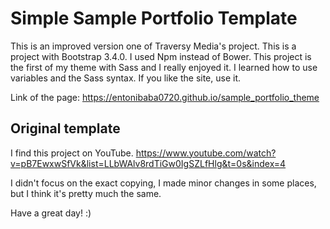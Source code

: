 # Simple Sample Portfolio Template

This is an improved version one of Traversy Media's project. This is a project with Bootstrap 3.4.0.
I used Npm instead of Bower. 
This project is the first of my theme with Sass and I really enjoyed it. I learned how to use variables and the Sass syntax. If you like the site, use it. 

Link of the page: https://entonibaba0720.github.io/sample_portfolio_theme

## Original template
I find this project on YouTube. https://www.youtube.com/watch?v=pB7EwxwSfVk&list=LLbWAlv8rdTiGw0IgSZLfHlg&t=0s&index=4

I didn't focus on the exact copying, I made minor changes in some places, but I think it's pretty much the same.

Have a great day! :)
